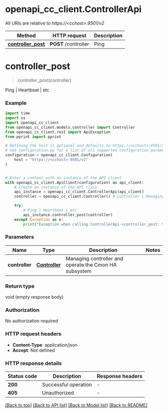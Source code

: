 # openapi_cc_client.ControllerApi

All URIs are relative to *https://&lt;cchost&gt;:9501/v2*

Method | HTTP request | Description
------------- | ------------- | -------------
[**controller_post**](ControllerApi.md#controller_post) | **POST** /controller | Ping | Heartbeat | etc


# **controller_post**
> controller_post(controller)

Ping | Heartbeat | etc

### Example

```python
import time
import os
import openapi_cc_client
from openapi_cc_client.models.controller import Controller
from openapi_cc_client.rest import ApiException
from pprint import pprint

# Defining the host is optional and defaults to https://<cchost>:9501/v2
# See configuration.py for a list of all supported configuration parameters.
configuration = openapi_cc_client.Configuration(
    host = "https://<cchost>:9501/v2"
)


# Enter a context with an instance of the API client
with openapi_cc_client.ApiClient(configuration) as api_client:
    # Create an instance of the API class
    api_instance = openapi_cc_client.ControllerApi(api_client)
    controller = openapi_cc_client.Controller() # Controller | Managing controller and operate the Cmon HA subsystem

    try:
        # Ping | Heartbeat | etc
        api_instance.controller_post(controller)
    except Exception as e:
        print("Exception when calling ControllerApi->controller_post: %s\n" % e)
```



### Parameters

Name | Type | Description  | Notes
------------- | ------------- | ------------- | -------------
 **controller** | [**Controller**](Controller.md)| Managing controller and operate the Cmon HA subsystem | 

### Return type

void (empty response body)

### Authorization

No authorization required

### HTTP request headers

 - **Content-Type**: application/json
 - **Accept**: Not defined

### HTTP response details
| Status code | Description | Response headers |
|-------------|-------------|------------------|
**200** | Successful operation |  -  |
**405** | Unauthorized |  -  |

[[Back to top]](#) [[Back to API list]](../README.md#documentation-for-api-endpoints) [[Back to Model list]](../README.md#documentation-for-models) [[Back to README]](../README.md)

